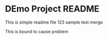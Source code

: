 # DEmo Project README

This is simple readme file 123
sample test merge

This is bound to cause problem
